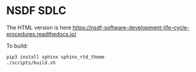 # NSDF SDLC 

The HTML version is here https://nsdf-software-development-life-cycle-procedures.readthedocs.io/


To build:

```bash
pip3 install sphinx sphinx_rtd_theme
./scripts/build.sh
```




